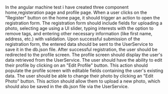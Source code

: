 In the angular machine test i have created three component home,registeration page and profile page.
When a user clicks on the "Register" button on the home page, it should trigger an action to open the registration form.
The registration form should include fields for uploading a photo, selecting age using a UI slider, typing interests with the option to remove tags, and entering other necessary information (like first name, address, etc.) with validation.
Upon successful submission of the registration form, the entered data should be sent to the UserService to save it in the db.json file.
After successful registration, the user should be redirected to the profile screen.
The profile screen should display the user's data retrieved from the UserService.
The user should have the ability to edit their profile by clicking on an "Edit Profile" button. This action should populate the profile screen with editable fields containing the user's existing data.
The user should be able to change their photo by clicking an "Edit Photo" button. This action should allow them to upload a new photo, which should also be saved in the db.json file via the UserService.
